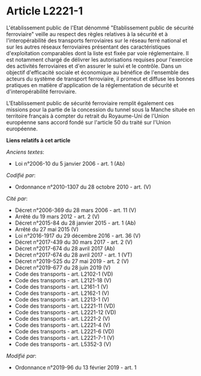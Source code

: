 # Article L2221-1

L'établissement public de l'Etat dénommé "Etablissement public de sécurité ferroviaire" veille au respect des règles
relatives à la sécurité et à l'interopérabilité des transports ferroviaires sur le réseau ferré national et sur les autres
réseaux ferroviaires présentant des caractéristiques d'exploitation comparables dont la liste est fixée par voie
réglementaire. Il est notamment chargé de délivrer les autorisations requises pour l'exercice des activités ferroviaires et
d'en assurer le suivi et le contrôle. Dans un objectif d'efficacité sociale et économique au bénéfice de l'ensemble des
acteurs du système de transport ferroviaire, il promeut et diffuse les bonnes pratiques en matière d'application de la
réglementation de sécurité et d'interopérabilité ferroviaire.

L'Etablissement public de sécurité ferroviaire remplit également ces missions pour la partie de la concession du tunnel sous
la Manche située en territoire français à compter du retrait du Royaume-Uni de l'Union européenne sans accord fondé sur
l'article 50 du traité sur l'Union européenne.

**Liens relatifs à cet article**

_Anciens textes_:

  - Loi n°2006-10 du 5 janvier 2006 - art. 1 (Ab)

_Codifié par_:

  - Ordonnance n°2010-1307 du 28 octobre 2010 - art. (V)

_Cité par_:

  - Décret n°2006-369 du 28 mars 2006 - art. 11 (V)
  - Arrêté du 19 mars 2012 - art. 2 (V)
  - Décret n°2015-84 du 28 janvier 2015 - art. 1 (Ab)
  - Arrêté du 27 mai 2015 (V)
  - Loi n°2016-1917 du 29 décembre 2016 - art. 36 (V)
  - Décret n°2017-439 du 30 mars 2017 - art. 2 (V)
  - Décret n°2017-674 du 28 avril 2017 (Ab)
  - Décret n°2017-674 du 28 avril 2017 - art. 1 (VT)
  - Décret n°2019-525 du 27 mai 2019 - art. 2 (V)
  - Décret n°2019-677 du 28 juin 2019 (V)
  - Code des transports - art. L2102-1 (VD)
  - Code des transports - art. L2121-18 (V)
  - Code des transports - art. L2161-1 (V)
  - Code des transports - art. L2162-1 (V)
  - Code des transports - art. L2213-1 (V)
  - Code des transports - art. L2221-11 (VD)
  - Code des transports - art. L2221-12 (VD)
  - Code des transports - art. L2221-2 (V)
  - Code des transports - art. L2221-4 (V)
  - Code des transports - art. L2221-6 (VD)
  - Code des transports - art. L2221-7-1 (V)
  - Code des transports - art. L5352-3 (V)

_Modifié par_:

  - Ordonnance n°2019-96 du 13 février 2019 - art. 1
